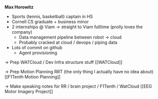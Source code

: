 **Max Horowitz**
- Sports (tennis, basketball) captain in HS
- Cornell CS graduate + business minor
- 2 internships @ Viam -> straight to Viam fulltime (prolly loves the company)
	- Data management pipeline between robot -> cloud
	- Probably cracked at cloud / devops / piping data
- Lots of commit on github
	- Agent provisioning

-> Prep WATCloud / Dev Infra structure stuff
[[WATCloud]]

-> Prep Motion Planning RRT (the only thing I actually have no idea about)
[[F1Tenth Motion Planning]]

-> Make speaking notes for RR / brain project / F1Tenth / WatCloud
[[EEG Motor Imagery Project]]